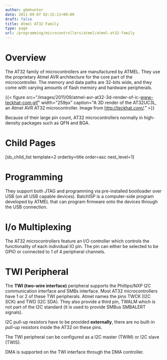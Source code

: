```yaml
---
author: gbmhunter
date: 2011-09-07 02:15:11+00:00
draft: false
title: Atmel AT32 Family
type: page
url: /programming/microcontrollers/atmel/atmel-at32-family
---
```


# Overview

The AT32 family of microcontrollers are manufactured by ATMEL. They use the proprietary Atmel AVR architecture for the core part of the microcontroller. The memory and data paths are 32-bits wide, and they come with varying amounts of flash memory and hardware peripherals.

{{< figure src="/images/2011/09/atmel-avr-at32-3d-render-of-ic-www-teckhat-com.gif" width="259px" caption="A 3D render of the AT32UC3L, an Atmel AVR AT32 microcontroller. Image from http://teckhat.com/."  >}}

Because of their large pin count, AT32 microcontrollers normally in high-density packages such as QFN and BGA.

# Child Pages

[sb_child_list template=2 orderby=title order=asc nest_level=1]

# Programming

They support both JTAG and programming via pre-installed bootloader over USB (on all USB capable devices). BatchISP is a computer-side program developed by ATMEL that can program firmware onto the devices through the USB connection.

# I/o Multiplexing

The AT32 microcontrollers feature an I/O controller which controls the functionality of each individual IO pin. The pin can either be selected to be GPIO or connected to 1 of 4 peripheral channels.

# TWI Peripheral

The **TWI (two-wire interface)** peripheral supports the Phillips/NXP I2C communication interface and SMBs interface. Most AT32 microcontrollers have 1 or 2 of these TWI peripherals. Atmel names the pins TWCK (I2C SCK) and TWD (I2C SDA). They also provide a third pin, TWALM which is not part of the I2C standard (it is used to provide SMBus SMBALERT signals).

I2C pull-up resistors have to be provided **externally**, there are no built-in pull-up resistors inside the AT32 on these pins.

The TWI peripheral can be configured as a I2C master (TWIM) or I2C slave (TWIS).

DMA is supported on the TWI interface through the DMA controller.
